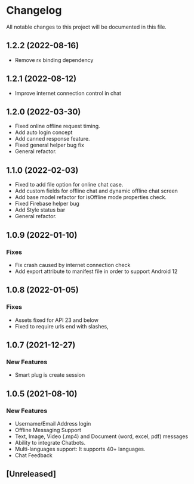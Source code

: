 # Changelog
All notable changes to this project will be documented in this file.

## 1.2.2 (2022-08-16)
- Remove rx binding dependency

## 1.2.1 (2022-08-12)
- Improve internet connection control in chat

## 1.2.0 (2022-03-30)
- Fixed online offline request timing.
- Add auto login concept
- Add canned response feature.
- Fixed general helper bug fix
- General refactor.


## 1.1.0 (2022-02-03)
- Fixed to add file option for online chat case.
- Add custom fields for offline chat and dynamic offline chat screen
- Add base model refactor for isOffline mode properties check.
- Fixed Firebase helper bug
- Add Style status bar 
- General refactor.

## 1.0.9 (2022-01-10)
### Fixes
- Fix crash caused by internet connection check
- Add export attribute to manifest file in order to support Android 12

## 1.0.8 (2022-01-05)
### Fixes
- Assets fixed for API 23 and below
- Fixed to require urls end with slashes,

## 1.0.7 (2021-12-27)
### New Features
- Smart plug is create session

## 1.0.5 (2021-08-10)
### New Features
 - Username/Email Address login
 - Offline Messaging Support
 - Text, Image, Video (.mp4) and Document (word, excel, pdf) messages
 - Ability to integrate Chatbots.
 - Multi-languages support: It supports 40+ languages.
 - Chat Feedback

## [Unreleased]
